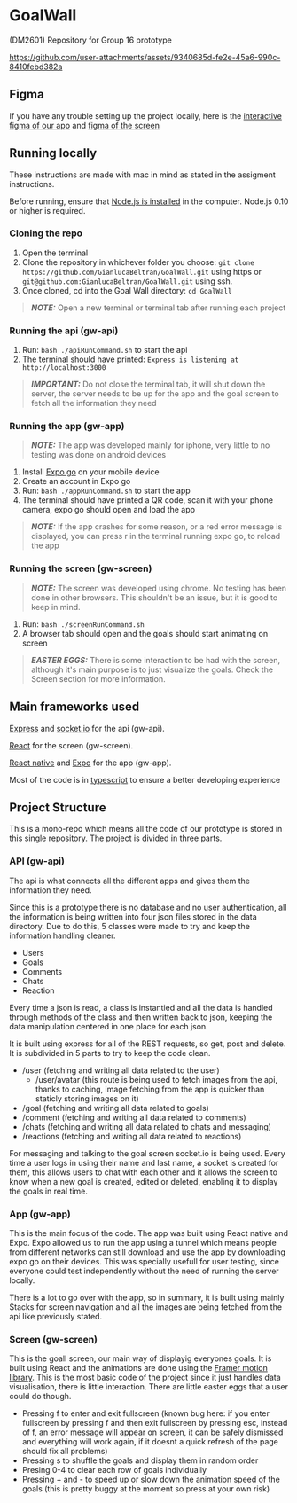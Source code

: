 # GoalWall
(DM2601) Repository for Group 16 prototype

https://github.com/user-attachments/assets/9340685d-fe2e-45a6-990c-8410febd382a

## Figma

If you have any trouble setting up the project locally, here is the [interactive figma of our app](https://www.figma.com/proto/Z5SXOFlx63xZpssat342Jn/Media-Technology?page-id=504%3A1585&node-id=504-1678&node-type=canvas&viewport=572%2C688%2C0.26&t=o6S7FVwMlo0Jcu7q-1&scaling=scale-down&content-scaling=fixed&starting-point-node-id=504%3A1678) and [figma of the screen](https://www.figma.com/proto/Z5SXOFlx63xZpssat342Jn/Media-Technology?page-id=0%3A1&node-id=91-117&node-type=frame&viewport=-48%2C60%2C0.06&t=Fh2HSxamGc1WGtRz-1&scaling=contain&content-scaling=fixed&starting-point-node-id=110%3A931)

## Running locally

These instructions are made with mac in mind as stated in the assigment instructions.

Before running, ensure that [Node.js is installed](https://nodejs.org/en/download/package-manager) in the computer. Node.js 0.10 or higher is required.

### Cloning the repo
1. Open the terminal
2. Clone the repository in whichever folder you choose: `git clone https://github.com/GianlucaBeltran/GoalWall.git` using https or `git@github.com:GianlucaBeltran/GoalWall.git` using ssh.
3. Once cloned, cd into the Goal Wall directory: `cd GoalWall`

> **_NOTE:_** Open a new terminal or terminal tab after running each project

### Running the api (gw-api)
1. Run: `bash ./apiRunCommand.sh` to start the api
2. The terminal should have printed: `Express is listening at http://localhost:3000`
> **_IMPORTANT:_** Do not close the terminal tab, it will shut down the server, the server needs to be up for the app and the goal screen to fetch all the information they need

### Running the app (gw-app)
> **_NOTE:_** The app was developed mainly for iphone, very little to no testing was done on android devices
1. Install [Expo go](https://expo.dev/go) on your mobile device
2. Create an account in Expo go
3. Run: `bash ./appRunCommand.sh` to start the app
4. The terminal should have printed a QR code, scan it with your phone camera, expo go should open and load the app
> **_NOTE:_** If the app crashes for some reason, or a red error message is displayed, you can press r in the terminal running expo go, to reload the app

### Running the screen (gw-screen)
> **_NOTE:_** The screen was developed using chrome. No testing has been done in other browsers. This shouldn't be an issue, but it is good to keep in mind.
1. Run: `bash ./screenRunCommand.sh`
2. A browser tab should open and the goals should start animating on screen
> **_EASTER EGGS:_** There is some interaction to be had with the screen, although it's main purpose is to just visualize the goals. Check the Screen section for more information.

## Main frameworks used
[Express](https://www.npmjs.com/package/express) and [socket.io](https://www.npmjs.com/package/socket.io) for the api (gw-api).

[React](https://react.dev/) for the screen (gw-screen).

[React native](https://reactnative.dev/) and [Expo](https://docs.expo.dev/) for the app (gw-app).

Most of the code is in [typescript](https://www.typescriptlang.org/) to ensure a better developing experience

## Project Structure

This is a mono-repo which means all the code of our prototype is stored in this single repository. The project is divided in three parts.

### API (gw-api)

The api is what connects all the different apps and gives them the information they need.

Since this is a prototype there is no database and no user authentication, all the information is being written into four json files stored in the data directory.
Due to do this, 5 classes were made to try and keep the information handling cleaner.

 - Users
 - Goals
 - Comments
 - Chats
 - Reaction

Every time a json is read, a class is instantied and all the data is handled through methods of the class and then written back to json, keeping the data manipulation centered in one place for each json. 

It is built using express for all of the REST requests, so get, post and delete. 
It is subdivided in 5 parts to try to keep the code clean.

 - /user (fetching and writing all data related to the user)
    - /user/avatar (this route is being used to fetch images from the api, thanks to caching, image fetching from the app is quicker than staticly storing images on it)
 - /goal (fetching and writing all data related to goals)
 - /comment (fetching and writing all data related to comments)
 - /chats (fetching and writing all data related to chats and messaging)
 - /reactions (fetching and writing all data related to reactions)

For messaging and talking to the goal screen socket.io is being used. Every time a user logs in using their name and last name, a socket is created for them, this allows users to chat with each other and it allows the screen to know when a new goal is created, edited or deleted, enabling it to display the goals in real time.

### App (gw-app)

This is the main focus of the code. The app was built using React native and Expo. Expo allowed us to run the app using a tunnel which means people from different networks can still download and use the app by downloading expo go on their devices. This was specially usefull for user testing, since everyone could test independently without the need of running the server locally. 

There is a lot to go over with the app, so in summary, it is built using mainly Stacks for screen navigation and all the images are being fetched from the api like previously stated. 

### Screen (gw-screen)

This is the goall screen, our main way of displayig everyones goals. It is built using React and the animations are done using the [Framer motion library](https://www.npmjs.com/package/framer-motion). This is the most basic code of the project since it just handles data visualisation, there is little interaction. There are little easter eggs that a user could do though.

 - Pressing f to enter and exit fullscreen (known bug here: if you enter fullscreen by pressing f and then exit fullscreen by pressing esc, instead of f, an error message will appear on screen, it can be safely dismissed and everything will work again, if it doesnt a quick refresh of the page should fix all problems)
 - Pressing s to shuffle the goals and display them in random order
 - Presing 0-4 to clear each row of goals individually
 - Pressing + and - to speed up or slow down the animation speed of the goals (this is pretty buggy at the moment so press at your own risk)







